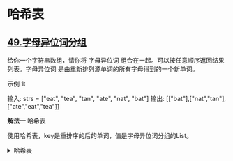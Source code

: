 # 哈希表

## [49.字母异位词分组](https://leetcode.cn/problems/group-anagrams)

给你一个字符串数组，请你将 字母异位词 组合在一起。可以按任意顺序返回结果列表。字母异位词 是由重新排列源单词的所有字母得到的一个新单词。 

示例 1: 

输入: strs = ["eat", "tea", "tan", "ate", "nat", "bat"] 
输出: [["bat"],["nat","tan"],["ate","eat","tea"]] 

**解法一** 哈希表  

使用哈希表，key是重排序的后的单词，值是字母异位词分组的List。

<details>
  <summary>哈希表</summary>

  ```java
    public List<List<String>> groupAnagrams(String[] strs) {
        Map<String, List<String>> map = new LinkedHashMap<>();
        for (String str : strs) {
            String key = genKey(str);
            List<String> list = map.get(key);
            if (list == null) {
                list = new LinkedList<>();
            }
            list.add(str);
            map.put(key, list);
        }
        return new ArrayList<>(map.values());
    }

    private int[] dict = new int[26];
    private String genKey(String str) {
        Arrays.fill(dict, 0);
        for (int i = 0; i < str.length(); i++) {
            char c = str.charAt(i);
            dict[c - 'a']++;
        }
        StringBuilder builder = new StringBuilder();
        for(int i = 0; i < dict.length; i++) {
            if (dict[i] > 0) {
                builder.append('a' + i).append(dict[i]);
            }
        }
        return builder.toString();
    }
  ```
</details>
